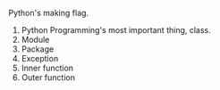 Python's making flag.  

1. Python Programming's most important thing, class.  
2. Module  
3. Package  
4. Exception  
5. Inner function  
6. Outer function
